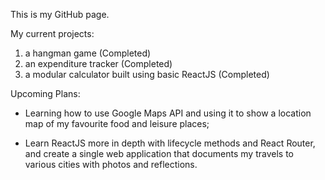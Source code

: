 This is my GitHub page.

My current projects:

1. a hangman game (Completed)
2. an expenditure tracker (Completed)
3. a modular calculator built using basic ReactJS (Completed)


Upcoming Plans:

- Learning how to use Google Maps API and using it to show a location map of my favourite food and leisure places;

- Learn ReactJS more in depth with lifecycle methods and React Router, and create a single web application that documents my travels to various cities with photos and reflections.



 


